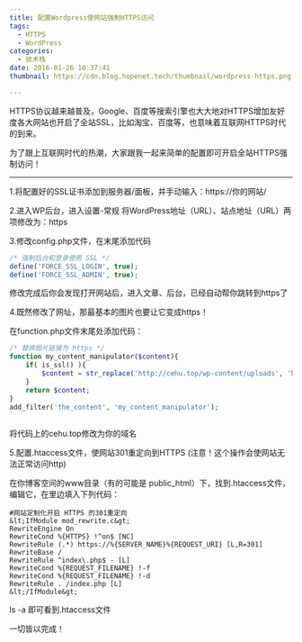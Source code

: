```yaml
---
title: 配置Wordpress使网站强制HTTPS访问
tags:
  - HTTPS
  - WordPress
categories:
  - 技术栈
date: 2016-01-26 10:37:41
thumbnail: https://cdn.blog.hopenet.tech/thumbnail/wordpress-https.png

---
```

HTTPS协议越来越普及，Google、百度等搜索引擎也大大地对HTTPS增加友好度各大网站也开启了全站SSL，比如淘宝、百度等，也意味着互联网HTTPS时代的到来。

为了跟上互联网时代的热潮，大家跟我一起来简单的配置即可开启全站HTTPS强制访问！

<!--more-->

* * *

1.将配置好的SSL证书添加到服务器/面板，并手动输入：https://你的网站/

2.进入WP后台，进入设置-常规 将WordPress地址（URL）、站点地址（URL）两项修改为：https

3.修改config.php文件，在末尾添加代码

```php
/* 强制后台和登录使用 SSL */
define('FORCE_SSL_LOGIN', true);
define('FORCE_SSL_ADMIN', true);
```
修改完成后你会发现打开网站后，进入文章、后台，已经自动帮你跳转到https了

4.既然修改了网址，那最基本的图片也要让它变成https！

在function.php文件末尾处添加代码：
```php
/* 替换图片链接为 https */
function my_content_manipulator($content){
    if( is_ssl() ){
        $content = str_replace('http://cehu.top/wp-content/uploads', 'https://cehu.top/wp-content/uploads', $content);
    }
    return $content;
}
add_filter('the_content', 'my_content_manipulator');
`
```

将代码上的cehu.top修改为你的域名

5.配置.htaccess文件，使网站301重定向到HTTPS (注意！这个操作会使网站无法正常访问http)

在你博客空间的www目录（有的可能是 public_html）下，找到.htaccess文件，编辑它，在里边填入下列代码：
```
#网站定制化开启 HTTPS 的301重定向
&lt;IfModule mod_rewrite.c&gt;
RewriteEngine On
RewriteCond %{HTTPS} !^on$ [NC]
RewriteRule (.*) https://%{SERVER_NAME}%{REQUEST_URI} [L,R=301]
RewriteBase /
RewriteRule ^index\.php$ - [L]
RewriteCond %{REQUEST_FILENAME} !-f
RewriteCond %{REQUEST_FILENAME} !-d
RewriteRule . /index.php [L]
&lt;/IfModule&gt;
```
ls -a 即可看到.htaccess文件

一切皆以完成！